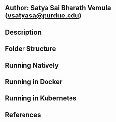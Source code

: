 ## Author: Satya Sai Bharath Vemula (vsatyasa@purdue.edu)


## Description


## Folder Structure


## Running Natively


## Running in Docker


## Running in Kubernetes



## References